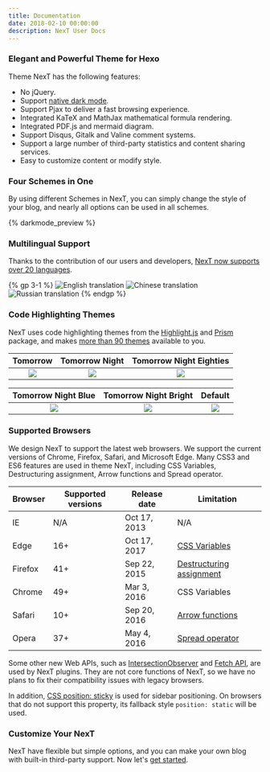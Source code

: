 ```yaml
---
title: Documentation
date: 2018-02-10 00:00:00
description: NexT User Docs
---
```


### Elegant and Powerful Theme for Hexo

Theme NexT has the following features:

* No jQuery.
* Support [native dark mode](https://caniuse.com/#feat=prefers-color-scheme).
* Support Pjax to deliver a fast browsing experience.
* Integrated KaTeX and MathJax mathematical formula rendering.
* Integrated PDF.js and mermaid diagram.
* Support Disqus, Gitalk and Valine comment systems.
* Support a large number of third-party statistics and content sharing services.
* Easy to customize content or modify style.

### Four Schemes in One

By using different Schemes in NexT, you can simply change the style of your blog, and nearly all options can be used in all schemes.

{% darkmode_preview %}

### Multilingual Support

Thanks to the contribution of our users and developers, [NexT now supports over 20 languages](/docs/theme-settings/internationalization.html#Choosing-Language).

{% gp 3-1 %}
![English translation](/images/en.png)
![Chinese translation](/images/cn.png)
![Russian translation](/images/ru.png)
{% endgp %}

### Code Highlighting Themes

NexT uses code highlighting themes from the [Highlight.js](https://highlightjs.org) and [Prism](https://prismjs.com) package, and makes [more than 90 themes](/docs/theme-settings/#Codeblock-Style) available to you.

<!-- Inspired by https://github.com/sindresorhus/css-in-readme-like-wat -->
| Tomorrow                  | Tomorrow Night                  | Tomorrow Night Eighties                  |
| :-----------------------: | :-----------------------------: | :--------------------------------------: |
| ![](/images/tomorrow.svg) | ![](/images/tomorrow-night.svg) | ![](/images/tomorrow-night-eighties.svg) |

| Tomorrow Night Blue                  | Tomorrow Night Bright                  | Default                  |
| :----------------------------------: | :------------------------------------: | :----------------------: |
| ![](/images/tomorrow-night-blue.svg) | ![](/images/tomorrow-night-bright.svg) | ![](/images/default.svg) |

### Supported Browsers

We design NexT to support the latest web browsers. We support the current versions of Chrome, Firefox, Safari, and Microsoft Edge. Many CSS3 and ES6 features are used in theme NexT, including CSS Variables, Destructuring assignment, Arrow functions and Spread operator.

| Browser | Supported versions | Release date | Limitation
| - | - | - | - |
<i class="fab fa-internet-explorer fa-2x"></i> IE | N/A | Oct 17, 2013 | N/A |
<i class="fab fa-edge-legacy fa-2x"></i> Edge | 16+ | Oct 17, 2017 | [CSS Variables](https://caniuse.com/#feat=css-variables) |
<i class="fab fa-firefox-browser fa-2x"></i> Firefox | 41+ | Sep 22, 2015 | [Destructuring assignment](https://caniuse.com/#feat=mdn-javascript_operators_destructuring) |
<i class="fab fa-chrome fa-2x"></i> Chrome | 49+ | Mar 3, 2016 | CSS Variables |
<i class="fab fa-safari fa-2x"></i> Safari | 10+ | Sep 20, 2016 | [Arrow functions](https://caniuse.com/#feat=arrow-functions) |
<i class="fab fa-opera fa-2x"></i> Opera | 37+ | May 4, 2016 | [Spread operator](https://caniuse.com/#feat=mdn-javascript_operators_spread_spread_in_arrays) |

Some other new Web APIs, such as [IntersectionObserver](https://caniuse.com/#feat=intersectionobserver) and [Fetch API](https://caniuse.com/#feat=fetch), are used by NexT plugins. They are not core functions of NexT, so we have no plans to fix their compatibility issues with legacy browsers.

In addition, [CSS position: sticky](https://caniuse.com/#feat=css-sticky) is used for sidebar positioning. On browsers that do not support this property, its fallback style `position: static` will be used.

### Customize Your NexT

NexT have flexible but simple options, and you can make your own blog with built-in third-party support. Now let's [get started](/docs/getting-started/).
